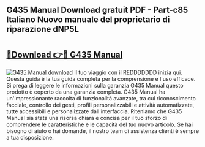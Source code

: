 ## G435 Manual Download gratuit PDF - Part-c85 Italiano Nuovo manuale del proprietario di riparazione dNP5L

# <h2><a href="http://dfdhav.blite.top/?on=G435+Manual">🔗Download 👉🔴 G435 Manual</a></h2>

[![G435 Manual download](https://i.imgur.com/lujVjoI.png)](http://dfdhav.blite.top/?on=G435+Manual)
Il tuo viaggio con il REDDDDDDD inizia qui. Questa guida è la tua guida completa per la comprensione e l'uso efficace. Si prega di leggere le informazioni sulla garanzia G435 Manual questo prodotto è coperto da una garanzia completa. G435 Manual ha un'impressionante raccolta di funzionalità avanzate, tra cui riconoscimento facciale, controllo dei gesti, profili personalizzabili e attività automatizzate, tutte accessibili e personalizzate dall'interfaccia. Riteniamo che G435 Manual sia stata una risorsa chiara e concisa per il tuo sforzo di comprendere le caratteristiche e le capacità del tuo nuovo articolo. Se hai bisogno di aiuto o hai domande, il nostro team di assistenza clienti è sempre a tua disposizione.
